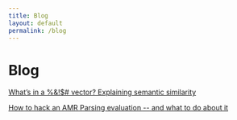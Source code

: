 ```yaml
---
title: Blog
layout: default
permalink: /blog
---
```


# Blog

[What’s in a %&!$# vector? Explaining semantic similarity](https://www.juriopitz.com/2024/04/04/explain-text-similarity.html)

[How to hack an AMR Parsing evaluation -- and what to do about it](https://www.juriopitz.com/2023/10/04/hacking-a-metric.html)




